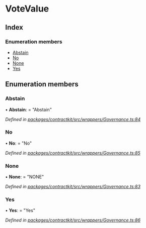 # VoteValue

## Index

### Enumeration members

* [Abstain](_wrappers_governance_.votevalue.md#abstain)
* [No](_wrappers_governance_.votevalue.md#no)
* [None](_wrappers_governance_.votevalue.md#none)
* [Yes](_wrappers_governance_.votevalue.md#yes)

## Enumeration members

### Abstain

• **Abstain**: = "Abstain"

_Defined in_ [_packages/contractkit/src/wrappers/Governance.ts:84_](https://github.com/celo-org/celo-monorepo/blob/master/packages/contractkit/src/wrappers/Governance.ts#L84)

### No

• **No**: = "No"

_Defined in_ [_packages/contractkit/src/wrappers/Governance.ts:85_](https://github.com/celo-org/celo-monorepo/blob/master/packages/contractkit/src/wrappers/Governance.ts#L85)

### None

• **None**: = "NONE"

_Defined in_ [_packages/contractkit/src/wrappers/Governance.ts:83_](https://github.com/celo-org/celo-monorepo/blob/master/packages/contractkit/src/wrappers/Governance.ts#L83)

### Yes

• **Yes**: = "Yes"

_Defined in_ [_packages/contractkit/src/wrappers/Governance.ts:86_](https://github.com/celo-org/celo-monorepo/blob/master/packages/contractkit/src/wrappers/Governance.ts#L86)

